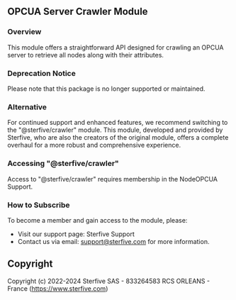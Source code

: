 ## OPCUA Server Crawler Module


### Overview
This module offers a straightforward API designed for crawling an OPCUA server to retrieve all nodes along with their attributes.

### Deprecation Notice
Please note that this package is no longer supported or maintained.

### Alternative

For continued support and enhanced features, we recommend switching to the "@sterfive/crawler" module. This module, developed and provided by Sterfive, who are also the creators of the original module, offers a complete overhaul for a more robust and comprehensive experience.

### Accessing "@sterfive/crawler"
Access to "@sterfive/crawler" requires membership in the NodeOPCUA Support.

### How to Subscribe
To become a member and gain access to the module, please:

- Visit our support page: Sterfive Support
- Contact us via email: support@sterfive.com for more information.


## Copyright

Copyright (c) 2022-2024  Sterfive SAS - 833264583 RCS ORLEANS - France (https://www.sterfive.com)